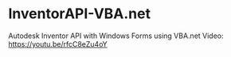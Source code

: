 # InventorAPI-VBA.net

Autodesk Inventor API with Windows Forms using VBA.net
Video: https://youtu.be/rfcC8eZu4oY
